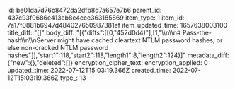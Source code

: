 id: be01da7d76c8472da2dfb8d7a657e7b6
parent_id: 437c93f0686e413eb8c4cce363185869
item_type: 1
item_id: 7a17f0881b6947d484027650987381ef
item_updated_time: 1657638003100
title_diff: "[]"
body_diff: "[{\"diffs\":[[0,\"452d0d4)\"],[1,\"\\\n\\\n# Pass-the-hash\\\n\\\nServer might have cached cleartext NTLM password hashes, or else non-cracked NTLM password hashes\"]],\"start1\":118,\"start2\":118,\"length1\":8,\"length2\":124}]"
metadata_diff: {"new":{},"deleted":[]}
encryption_cipher_text: 
encryption_applied: 0
updated_time: 2022-07-12T15:03:19.366Z
created_time: 2022-07-12T15:03:19.366Z
type_: 13